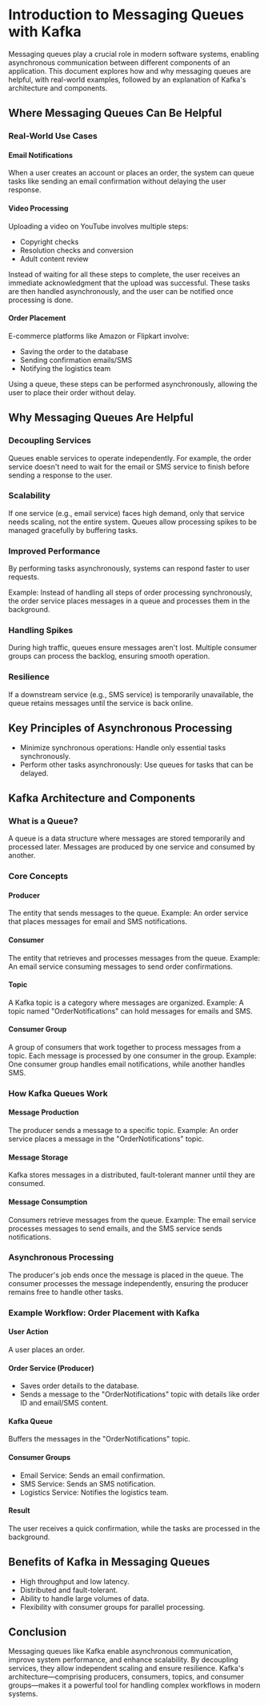 # Introduction to Messaging Queues with Kafka

Messaging queues play a crucial role in modern software systems, enabling asynchronous communication between different components of an application. This document explores how and why messaging queues are helpful, with real-world examples, followed by an explanation of Kafka's architecture and components.

## Where Messaging Queues Can Be Helpful

### Real-World Use Cases

#### Email Notifications
When a user creates an account or places an order, the system can queue tasks like sending an email confirmation without delaying the user response.

#### Video Processing
Uploading a video on YouTube involves multiple steps:
- Copyright checks
- Resolution checks and conversion
- Adult content review

Instead of waiting for all these steps to complete, the user receives an immediate acknowledgment that the upload was successful. These tasks are then handled asynchronously, and the user can be notified once processing is done.

#### Order Placement
E-commerce platforms like Amazon or Flipkart involve:
- Saving the order to the database
- Sending confirmation emails/SMS
- Notifying the logistics team

Using a queue, these steps can be performed asynchronously, allowing the user to place their order without delay.

## Why Messaging Queues Are Helpful

### Decoupling Services
Queues enable services to operate independently. For example, the order service doesn't need to wait for the email or SMS service to finish before sending a response to the user.

### Scalability
If one service (e.g., email service) faces high demand, only that service needs scaling, not the entire system.
Queues allow processing spikes to be managed gracefully by buffering tasks.

### Improved Performance
By performing tasks asynchronously, systems can respond faster to user requests.

Example: Instead of handling all steps of order processing synchronously, the order service places messages in a queue and processes them in the background.

### Handling Spikes
During high traffic, queues ensure messages aren't lost. Multiple consumer groups can process the backlog, ensuring smooth operation.

### Resilience
If a downstream service (e.g., SMS service) is temporarily unavailable, the queue retains messages until the service is back online.

## Key Principles of Asynchronous Processing
- Minimize synchronous operations: Handle only essential tasks synchronously.
- Perform other tasks asynchronously: Use queues for tasks that can be delayed.

## Kafka Architecture and Components

### What is a Queue?
A queue is a data structure where messages are stored temporarily and processed later. Messages are produced by one service and consumed by another.

### Core Concepts
#### Producer
The entity that sends messages to the queue.
Example: An order service that places messages for email and SMS notifications.

#### Consumer
The entity that retrieves and processes messages from the queue.
Example: An email service consuming messages to send order confirmations.

#### Topic
A Kafka topic is a category where messages are organized.
Example: A topic named "OrderNotifications" can hold messages for emails and SMS.

#### Consumer Group
A group of consumers that work together to process messages from a topic. Each message is processed by one consumer in the group.
Example: One consumer group handles email notifications, while another handles SMS.

### How Kafka Queues Work
#### Message Production
The producer sends a message to a specific topic.
Example: An order service places a message in the "OrderNotifications" topic.

#### Message Storage
Kafka stores messages in a distributed, fault-tolerant manner until they are consumed.

#### Message Consumption
Consumers retrieve messages from the queue.
Example: The email service processes messages to send emails, and the SMS service sends notifications.

### Asynchronous Processing
The producer's job ends once the message is placed in the queue.
The consumer processes the message independently, ensuring the producer remains free to handle other tasks.

### Example Workflow: Order Placement with Kafka
#### User Action
A user places an order.

#### Order Service (Producer)
- Saves order details to the database.
- Sends a message to the "OrderNotifications" topic with details like order ID and email/SMS content.

#### Kafka Queue
Buffers the messages in the "OrderNotifications" topic.

#### Consumer Groups
- Email Service: Sends an email confirmation.
- SMS Service: Sends an SMS notification.
- Logistics Service: Notifies the logistics team.

#### Result
The user receives a quick confirmation, while the tasks are processed in the background.

## Benefits of Kafka in Messaging Queues
- High throughput and low latency.
- Distributed and fault-tolerant.
- Ability to handle large volumes of data.
- Flexibility with consumer groups for parallel processing.

## Conclusion
Messaging queues like Kafka enable asynchronous communication, improve system performance, and enhance scalability. By decoupling services, they allow independent scaling and ensure resilience. Kafka's architecture—comprising producers, consumers, topics, and consumer groups—makes it a powerful tool for handling complex workflows in modern systems.